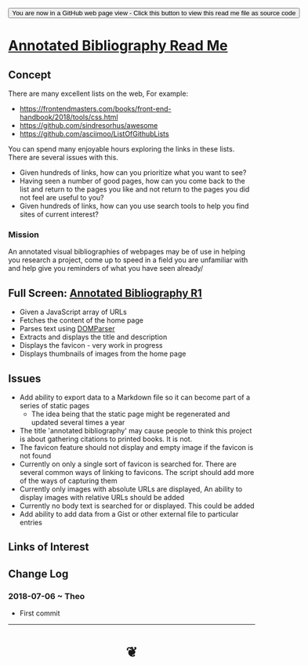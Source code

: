 <span style=display:none; >[You are now in a GitHub source code view - click this link to view Read Me file as a web page]( https://opentecture.github.io/#mindmapping/sandbox/annotated-bibliography/README.md "View file as a web page." ) </span>

<div><input type=button onclick="window.location.href='https://github.com/opentecture/mindmapping/blob/master/templates/sandbox/annotated-bibliography/README.md'";
value='You are now in a GitHub web page view - Click this button to view this read me file as source code' ></div>

# [Annotated Bibliography Read Me]( #README.md )

<!--
<iframe src=https://pushme-pullyou.github.io/tootoo-templates/basic-html.html width=100% height=500px ></iframe>
_basic-html.html_
<span style="display: none" >Iframes are not viewable in GitHub source code view</span>
-->

## Concept

There are many excellent lists on the web, For example:

* https://frontendmasters.com/books/front-end-handbook/2018/tools/css.html
* https://github.com/sindresorhus/awesome
* https://github.com/asciimoo/ListOfGithubLists

You can spend many enjoyable hours exploring the links in these lists.  There are several issues with this.

* Given hundreds of links, how can you prioritize what you want to see?
* Having seen a number of good pages, how can you come back to the list and return to the pages you like and not return to the pages you did not feel are useful to you?
* Given hundreds of links, how can you use search tools to help you find sites of current interest?

### Mission

An annotated visual bibliographies of webpages may be of use in helping you research a project, come up to speed in a field you are unfamiliar with and help give you reminders of what you have seen already/


## Full Screen: [Annotated Bibliography R1]( https://opentecture.github.io/#mindmapping/sandbox/annotated-bibliography/annotated-bibliography-r1.html )

* Given a JavaScript array of URLs
* Fetches the content of the home page
* Parses text using [DOMParser]( https://developer.mozilla.org/en-US/docs/Web/API/DOMParser )
* Extracts and displays the title and description
* Displays the favicon - very work in progress
* Displays thumbnails of images from the home page


## Issues

* Add ability to export data to a Markdown file so it can become part of a series of static pages
	* The idea being that the static page might be regenerated and updated several times a year
* The title 'annotated bibliography' may cause people to think this project is about gathering citations to printed books. It is not.
* The favicon feature should not display and empty image if the favicon is not found
* Currently on only a single sort of favicon is searched for. There are several common ways of linking to favicons. The script should add more of the ways of capturing them
* Currently only images with absolute URLs are displayed, An ability to display images with relative URLs should be added
* Currently no body text is searched for or displayed. This could be added
* Add ability to add data from a Gist or other external file to particular entries



## Links of Interest


## Change Log

### 2018-07-06 ~ Theo

* First commit

***


# <center title="hello!" ><a href=javascript:window.scrollTo(0,0); style=text-decoration:none; > ❦ </a></center>
